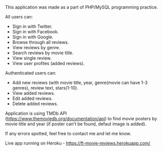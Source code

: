 This application was made as a part of PHP/MySQL programming practice.

All users can:
- Sign in with Twitter.
- Sign in with Facebook.
- Sign in with Google.
- Browse through all reviews.
- View reviews by genre.
- Search reviews by movie title.
- View single review.
- View user profiles (added reviews).

Authenticated users can:
- Add new reviews (with movie title, year, genre(movie can have 1-3 genres), review text, stars(1-10).
- View added reviews.
- Edit added reviews.
- Delete added reviews.

Application is using TMDb API (https://www.themoviedb.org/documentation/api) to find movie posters by movie title and year (if poster can't be found, defaut image is added).

If any errors spotted, feel free to contact me and let me know.

Live app running on Heroku - https://ft-movie-reviews.herokuapp.com/